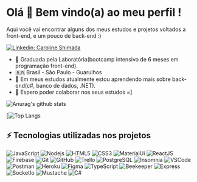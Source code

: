 
<h1> Olá 👋 Bem vindo(a) ao meu perfil ! </h1>

Aqui você vai encontrar alguns dos meus estudos e projetos voltados a front-end, e um pouco de back-end :)

[![Linkedin: Caroline Shimada](https://img.shields.io/badge/-Linkedin-blue?style=flat-square&logo=Linkedin&logoColor=white&link=https://www.linkedin.com/in/caroline-shimada-salewski/)](https://www.linkedin.com/in/caroline-shimada-salewski/)


- 🔭 Graduada pela Laboratória(bootcamp intensivo de 6 meses em programação front-end).
- 🇧🇷 Brasil - São Paulo - Guarulhos
- 🌱 Em meus estudos atualmente estou aprendendo mais sobre back-end(c#, banco de dados, .NET).
- 👯 Espero poder colaborar nos seus estudos =]

![Anurag's github stats](https://github-readme-stats.vercel.app/api?username=carolineshimada&show_icons=true&theme=dracula)

[![Top Langs](https://github-readme-stats.vercel.app/api/top-langs/?username=carolineshimada&layout=compact)


## ⚡ Tecnologias utilizadas nos projetos 

![JavaScript](https://img.shields.io/badge/-JavaScript-black?style=flat-square&logo=javascript)
![Nodejs](https://img.shields.io/badge/-Nodejs-339933?style=flat-square&logo=Node.js&logoColor=white)
![HTML5](https://img.shields.io/badge/-HTML5-E34F26?style=flat-square&logo=html5&logoColor=white)
![CSS3](https://img.shields.io/badge/-CSS3-1572B6?style=flat-square&logo=css3)
![MaterialUi](https://img.shields.io/badge/-Materialui-563D7C?style=flat-square&logo=materialui)
![ReactJS](https://img.shields.io/badge/-React%20JS-CC2927?style=flat-square&logo=react&logoColor=white)
![Firebase](https://img.shields.io/badge/Firebase-FFCA28?style=flat-square&logo=firebase&logoColor=white)
![Git](https://img.shields.io/badge/-Git-black?style=flat-square&logo=git)
![GitHub](https://img.shields.io/badge/-GitHub-181717?style=flat-square&logo=github)
![Trello](https://img.shields.io/badge/-trello-0052CC?style=flat-square&logo=trello)
![PostgreSQL](https://img.shields.io/badge/-PostgreSQL-2496ED?style=flat-square&logo=postgresql&logoColor=white)
![Insomnia](https://img.shields.io/badge/-Insomnia-2C2255?style=flat-square&logo=insomnia&logoColor=white)
![VSCode](https://img.shields.io/badge/-VSCode-007ACC?style=flat-square&logo=visual-studio-code&logoColor=white)
![Postman](https://img.shields.io/badge/-Postman-2C2255?style=flat-square&logo=postman&logoColor=white)
![Heroku](https://img.shields.io/badge/-heroku-2C2255?style=flat-square&logo=heroku&logoColor=white)
![Figma](https://img.shields.io/badge/-Figma-black?style=flat-square&logo=figma)
![TypeScript](https://img.shields.io/badge/-typecript-black?style=flat-square&logo=typescript)
![Beekeeper](https://img.shields.io/badge/-Beekeeper-yellow?style=flat-square&logo=Beekeeper)
![Express](https://img.shields.io/badge/-express-red?style=flat-square&logo=express)
![SocketIo](https://img.shields.io/badge/-SocketIo-black?style=flat-square&logo=socketio)
![Mustache](https://img.shields.io/badge/-Mustache-brown?style=flat-square&logo=mustache)
![C#](https://img.shields.io/badge/-csharp-orange?style=flat-square&logo=csharp)

